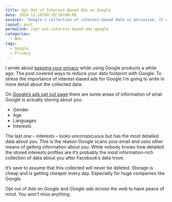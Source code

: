 ```yaml
---
title: Opt Out of Interest-Based Ads on Google
date: 2014-11-16T00:26:16+00:00
excerpt: "Google's collection of interest-based data is pervasive. It won't hurt to opt out and have peace of mind."
layout: post
permalink: /opt-out-interest-based-ads-google
categories:
  - Web
tags:
  - Google
  - Privacy
---
```

I wrote about [keeping your privacy](https://michaelnordmeyer.com/disable-google-account-history-keep-privacy) while using Google products a while ago. The post covered ways to reduce your data footprint with Google. To stress the importance of interest-based ads for Google I’m going to write in more detail about the collected data.

On [Google’s ads opt out page](https://www.google.com/settings/u/0/ads) there are some areas of information of what Google is actually storing about you:

  * Gender
  * Age
  * Languages
  * Interests

The last one – interests – looks unconspicuous but has the most detailed data about you. This is the reason Google scans your email and uses other means of getting information about you. While nobody knows how detailed the stored interests profiles are it’s probably the most information-rich collection of data about you after Facebook’s data trove.

It’s save to assume that this collected will never be deleted. Storage is cheap and is getting cheaper every day. Especially for huge companies like Google.

Opt out of _Ads on Google_ and _Google ads across the web_ to have peace of mind. You won’t miss anything.